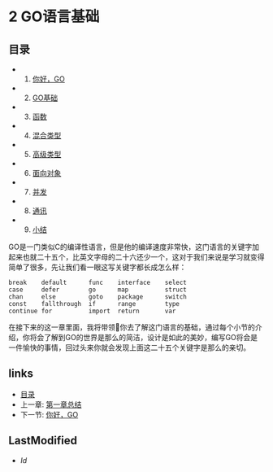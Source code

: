 # 2 GO语言基础

## 目录
   * 1. [你好，GO](2.1.md)
   * 2. [GO基础](2.2.md)
   * 3. [函数](2.3.md)
   * 4. [混合类型](2.4.md)
   * 5. [高级类型](2.5.md)
   * 6. [面向对象](2.6.md)
   * 7. [并发](2.7.md)
   * 8. [通讯](2.8.md)
   * 9. [小结](2.9.md)
   
GO是一门类似C的编译性语言，但是他的编译速度非常快，这门语言的关键字加起来也就二十五个，比英文字母的二十六还少一个，这对于我们来说是学习就变得简单了很多，先让我们看一眼这写关键字都长成怎么样：

	break    default      func    interface    select	case     defer        go      map          struct	chan     else         goto    package      switch	const    fallthrough  if      range        type	continue for          import  return       var

在接下来的这一章里面，我将带领你去了解这门语言的基础，通过每个小节的介绍，你将会了解到GO的世界是那么的简洁，设计是如此的美妙，编写GO将会是一件愉快的事情，回过头来你就会发现上面这二十五个关键字是那么的亲切。


## links
   * [目录](<preface.md>)
   * 上一章: [第一章总结](<1.5.md>)
   * 下一节: [你好，GO](<2.1.md>)

## LastModified 
   * $Id$